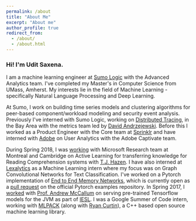 ```yaml
---
permalink: /about
title: "About Me"
excerpt: "About me"
author_profile: true
redirect_from: 
  - /about/
  - /about.html
---
```


### Hi! I'm Udit Saxena. 

I am a machine learning engineer at [Sumo Logic](https://www.sumologic.com/) with the Advanced Analytics team.
I've completed my Master's in Computer Science from UMass, Amherst. My interests lie in the field of Machine Learning - specifically Natural Language Processing and Deep Learning.
    
At Sumo, I work on building time series models and clustering algorithms for peer-based component/workload modeling and security event analysis. 
Previously I've interned with Sumo Logic, working on [Distributed Tracing](http://opentracing.io/documentation/), in the Bay Area with the metrics team led by [David Andrzejewski](http://www.david-andrzejewski.com/).
Before this I worked as a Product Engineer with the Core team at [Sprinklr](http://www.sprinklr.com) and have interned with [Adobe](http://www.adobe.com/in/) on User Analytics with the Adobe Captivate team.
    
During Spring 2018, I was [working]("https://drive.google.com/open?id=1tzyhlQBIzi2rBTOM0YclZEZV-IN6fqNM") with Microsoft Research team at Montreal and Cambridge on Active Learning for transferring knowledge for Reading Comprehension systems with [T.J. Hazen]("https://www.linkedin.com/in/timothy-j-hazen-9897682/"). 
I have also interned at [Lexalytics]("https://www.lexalytics.com/") as a Machine Learning intern where my focus was on Graph Convolutional Networks for Text Classification.
I've worked on a Pytorch implementation of [End to End Memory Networks]("http://arxiv.org/abs/1503.08895"), which is currently open as a [pull request]("https://github.com/pytorch/examples/pull/191") on the official Pytorch examples repository. 
In Spring 2017, I [worked]("https://github.com/iesl/factorie-tf-model-serve") with [Prof. Andrew McCallum]("https://people.cs.umass.edu/~mccallum/") on serving pre-trained Tensorflow models for the JVM as part of [IESL]("http://www.iesl.cs.umass.edu/").
I was a Google Summer of Code intern, working with [MLPACK]("https://github.com/mlpack/mlpack") (along with [Ryan Curtin]("http://www.ratml.org/")), a C++ based open source machine learning library.
